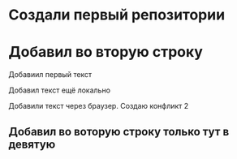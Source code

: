 # Создали первый репозитории
# Добавил во вторую строку
Добавиил первый текст

Добавил текст ещё локально

Добавили текст через браузер. Создаю конфликт 2

## Добавил во воторую строку только тут в девятую
